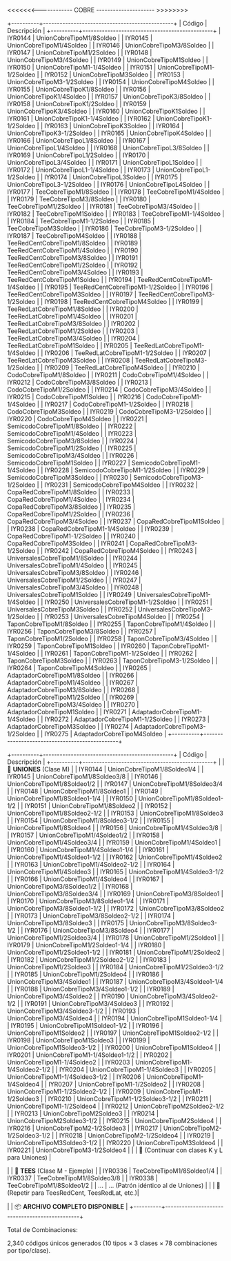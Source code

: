 <<<<<<<------------ COBRE --------------------- >>>>>>>>

+----------+-----------------------------------------------+
| Código   | Descripción                                   |
+----------+-----------------------------------------------+
| IYR0144  | UnionCobreTipoM1/8Soldeo                     |
| IYR0145  | UnionCobreTipoM1/4Soldeo                     |
| IYR0146  | UnionCobreTipoM3/8Soldeo                     |
| IYR0147  | UnionCobreTipoM1/2Soldeo                     |
| IYR0148  | UnionCobreTipoM3/4Soldeo                     |
| IYR0149  | UnionCobreTipoM1Soldeo                       |
| IYR0150  | UnionCobreTipoM1-1/4Soldeo                   |
| IYR0151  | UnionCobreTipoM1-1/2Soldeo                   |
| IYR0152  | UnionCobreTipoM3Soldeo                       |
| IYR0153  | UnionCobreTipoM3-1/2Soldeo                   |
| IYR0154  | UnionCobreTipoM4Soldeo                       |
| IYR0155  | UnionCobreTipoK1/8Soldeo                     |
| IYR0156  | UnionCobreTipoK1/4Soldeo                     |
| IYR0157  | UnionCobreTipoK3/8Soldeo                     |
| IYR0158  | UnionCobreTipoK1/2Soldeo                     |
| IYR0159  | UnionCobreTipoK3/4Soldeo                     |
| IYR0160  | UnionCobreTipoK1Soldeo                       |
| IYR0161  | UnionCobreTipoK1-1/4Soldeo                   |
| IYR0162  | UnionCobreTipoK1-1/2Soldeo                   |
| IYR0163  | UnionCobreTipoK3Soldeo                       |
| IYR0164  | UnionCobreTipoK3-1/2Soldeo                   |
| IYR0165  | UnionCobreTipoK4Soldeo                       |
| IYR0166  | UnionCobreTipoL1/8Soldeo                     |
| IYR0167  | UnionCobreTipoL1/4Soldeo                     |
| IYR0168  | UnionCobreTipoL3/8Soldeo                     |
| IYR0169  | UnionCobreTipoL1/2Soldeo                     |
| IYR0170  | UnionCobreTipoL3/4Soldeo                     |
| IYR0171  | UnionCobreTipoL1Soldeo                       |
| IYR0172  | UnionCobreTipoL1-1/4Soldeo                    |
| IYR0173  | UnionCobreTipoL1-1/2Soldeo                    |
| IYR0174  | UnionCobreTipoL3Soldeo                       |
| IYR0175  | UnionCobreTipoL3-1/2Soldeo                   |
| IYR0176  | UnionCobreTipoL4Soldeo                       |
| IYR0177  | TeeCobreTipoM1/8Soldeo                       |
| IYR0178  | TeeCobreTipoM1/4Soldeo                       |
| IYR0179  | TeeCobreTipoM3/8Soldeo                       |
| IYR0180  | TeeCobreTipoM1/2Soldeo                       |
| IYR0181  | TeeCobreTipoM3/4Soldeo                       |
| IYR0182  | TeeCobreTipoM1Soldeo                         |
| IYR0183  | TeeCobreTipoM1-1/4Soldeo                     |
| IYR0184  | TeeCobreTipoM1-1/2Soldeo                     |
| IYR0185  | TeeCobreTipoM3Soldeo                         |
| IYR0186  | TeeCobreTipoM3-1/2Soldeo                     |
| IYR0187  | TeeCobreTipoM4Soldeo                         |
| IYR0188  | TeeRedCentCobreTipoM1/8Soldeo                |
| IYR0189  | TeeRedCentCobreTipoM1/4Soldeo                |
| IYR0190  | TeeRedCentCobreTipoM3/8Soldeo                |
| IYR0191  | TeeRedCentCobreTipoM1/2Soldeo                |
| IYR0192  | TeeRedCentCobreTipoM3/4Soldeo                |
| IYR0193  | TeeRedCentCobreTipoM1Soldeo                  |
| IYR0194  | TeeRedCentCobreTipoM1-1/4Soldeo              |
| IYR0195  | TeeRedCentCobreTipoM1-1/2Soldeo              |
| IYR0196  | TeeRedCentCobreTipoM3Soldeo                  |
| IYR0197  | TeeRedCentCobreTipoM3-1/2Soldeo              |
| IYR0198  | TeeRedCentCobreTipoM4Soldeo                  |
| IYR0199  | TeeRedLatCobreTipoM1/8Soldeo                 |
| IYR0200  | TeeRedLatCobreTipoM1/4Soldeo                 |
| IYR0201  | TeeRedLatCobreTipoM3/8Soldeo                 |
| IYR0202  | TeeRedLatCobreTipoM1/2Soldeo                 |
| IYR0203  | TeeRedLatCobreTipoM3/4Soldeo                 |
| IYR0204  | TeeRedLatCobreTipoM1Soldeo                   |
| IYR0205  | TeeRedLatCobreTipoM1-1/4Soldeo               |
| IYR0206  | TeeRedLatCobreTipoM1-1/2Soldeo               |
| IYR0207  | TeeRedLatCobreTipoM3Soldeo                   |
| IYR0208  | TeeRedLatCobreTipoM3-1/2Soldeo               |
| IYR0209  | TeeRedLatCobreTipoM4Soldeo                   |
| IYR0210  | CodoCobreTipoM1/8Soldeo                      |
| IYR0211  | CodoCobreTipoM1/4Soldeo                      |
| IYR0212  | CodoCobreTipoM3/8Soldeo                      |
| IYR0213  | CodoCobreTipoM1/2Soldeo                      |
| IYR0214  | CodoCobreTipoM3/4Soldeo                      |
| IYR0215  | CodoCobreTipoM1Soldeo                        |
| IYR0216  | CodoCobreTipoM1-1/4Soldeo                    |
| IYR0217  | CodoCobreTipoM1-1/2Soldeo                    |
| IYR0218  | CodoCobreTipoM3Soldeo                        |
| IYR0219  | CodoCobreTipoM3-1/2Soldeo                    |
| IYR0220  | CodoCobreTipoM4Soldeo                        |
| IYR0221  | SemicodoCobreTipoM1/8Soldeo                  |
| IYR0222  | SemicodoCobreTipoM1/4Soldeo                  |
| IYR0223  | SemicodoCobreTipoM3/8Soldeo                  |
| IYR0224  | SemicodoCobreTipoM1/2Soldeo                  |
| IYR0225  | SemicodoCobreTipoM3/4Soldeo                  |
| IYR0226  | SemicodoCobreTipoM1Soldeo                    |
| IYR0227  | SemicodoCobreTipoM1-1/4Soldeo                |
| IYR0228  | SemicodoCobreTipoM1-1/2Soldeo                |
| IYR0229  | SemicodoCobreTipoM3Soldeo                    |
| IYR0230  | SemicodoCobreTipoM3-1/2Soldeo                |
| IYR0231  | SemicodoCobreTipoM4Soldeo                    |
| IYR0232  | CopaRedCobreTipoM1/8Soldeo                   |
| IYR0233  | CopaRedCobreTipoM1/4Soldeo                   |
| IYR0234  | CopaRedCobreTipoM3/8Soldeo                   |
| IYR0235  | CopaRedCobreTipoM1/2Soldeo                   |
| IYR0236  | CopaRedCobreTipoM3/4Soldeo                   |
| IYR0237  | CopaRedCobreTipoM1Soldeo                     |
| IYR0238  | CopaRedCobreTipoM1-1/4Soldeo                 |
| IYR0239  | CopaRedCobreTipoM1-1/2Soldeo                 |
| IYR0240  | CopaRedCobreTipoM3Soldeo                     |
| IYR0241  | CopaRedCobreTipoM3-1/2Soldeo                 |
| IYR0242  | CopaRedCobreTipoM4Soldeo                     |
| IYR0243  | UniversalesCobreTipoM1/8Soldeo               |
| IYR0244  | UniversalesCobreTipoM1/4Soldeo               |
| IYR0245  | UniversalesCobreTipoM3/8Soldeo               |
| IYR0246  | UniversalesCobreTipoM1/2Soldeo               |
| IYR0247  | UniversalesCobreTipoM3/4Soldeo               |
| IYR0248  | UniversalesCobreTipoM1Soldeo                 |
| IYR0249  | UniversalesCobreTipoM1-1/4Soldeo             |
| IYR0250  | UniversalesCobreTipoM1-1/2Soldeo             |
| IYR0251  | UniversalesCobreTipoM3Soldeo                 |
| IYR0252  | UniversalesCobreTipoM3-1/2Soldeo             |
| IYR0253  | UniversalesCobreTipoM4Soldeo                 |
| IYR0254  | TaponCobreTipoM1/8Soldeo                     |
| IYR0255  | TaponCobreTipoM1/4Soldeo                     |
| IYR0256  | TaponCobreTipoM3/8Soldeo                     |
| IYR0257  | TaponCobreTipoM1/2Soldeo                     |
| IYR0258  | TaponCobreTipoM3/4Soldeo                     |
| IYR0259  | TaponCobreTipoM1Soldeo                       |
| IYR0260  | TaponCobreTipoM1-1/4Soldeo                   |
| IYR0261  | TaponCobreTipoM1-1/2Soldeo                   |
| IYR0262  | TaponCobreTipoM3Soldeo                       |
| IYR0263  | TaponCobreTipoM3-1/2Soldeo                   |
| IYR0264  | TaponCobreTipoM4Soldeo                       |
| IYR0265  | AdaptadorCobreTipoM1/8Soldeo                  |
| IYR0266  | AdaptadorCobreTipoM1/4Soldeo                  |
| IYR0267  | AdaptadorCobreTipoM3/8Soldeo                  |
| IYR0268  | AdaptadorCobreTipoM1/2Soldeo                  |
| IYR0269  | AdaptadorCobreTipoM3/4Soldeo                  |
| IYR0270  | AdaptadorCobreTipoM1Soldeo                    |
| IYR0271  | AdaptadorCobreTipoM1-1/4Soldeo                |
| IYR0272  | AdaptadorCobreTipoM1-1/2Soldeo                |
| IYR0273  | AdaptadorCobreTipoM3Soldeo                    |
| IYR0274  | AdaptadorCobreTipoM3-1/2Soldeo                |
| IYR0275  | AdaptadorCobreTipoM4Soldeo                    |
+----------+-----------------------------------------------+


+----------+-----------------------------------------------+
| Código   | Descripción                                   |
+----------+-----------------------------------------------+
|          | 🔩 **UNIONES** (Clase M)                     |
| IYR0144  | UnionCobreTipoM1/8Soldeo1/4                  |
| IYR0145  | UnionCobreTipoM1/8Soldeo3/8                  |
| IYR0146  | UnionCobreTipoM1/8Soldeo1/2                  |
| IYR0147  | UnionCobreTipoM1/8Soldeo3/4                  |
| IYR0148  | UnionCobreTipoM1/8Soldeo1                    |
| IYR0149  | UnionCobreTipoM1/8Soldeo1-1/4                |
| IYR0150  | UnionCobreTipoM1/8Soldeo1-1/2                |
| IYR0151  | UnionCobreTipoM1/8Soldeo2                    |
| IYR0152  | UnionCobreTipoM1/8Soldeo2-1/2                |
| IYR0153  | UnionCobreTipoM1/8Soldeo3                    |
| IYR0154  | UnionCobreTipoM1/8Soldeo3-1/2                |
| IYR0155  | UnionCobreTipoM1/8Soldeo4                    |
| IYR0156  | UnionCobreTipoM1/4Soldeo3/8                  |
| IYR0157  | UnionCobreTipoM1/4Soldeo1/2                  |
| IYR0158  | UnionCobreTipoM1/4Soldeo3/4                  |
| IYR0159  | UnionCobreTipoM1/4Soldeo1                    |
| IYR0160  | UnionCobreTipoM1/4Soldeo1-1/4                |
| IYR0161  | UnionCobreTipoM1/4Soldeo1-1/2                |
| IYR0162  | UnionCobreTipoM1/4Soldeo2                    |
| IYR0163  | UnionCobreTipoM1/4Soldeo2-1/2                |
| IYR0164  | UnionCobreTipoM1/4Soldeo3                    |
| IYR0165  | UnionCobreTipoM1/4Soldeo3-1/2                |
| IYR0166  | UnionCobreTipoM1/4Soldeo4                    |
| IYR0167  | UnionCobreTipoM3/8Soldeo1/2                  |
| IYR0168  | UnionCobreTipoM3/8Soldeo3/4                  |
| IYR0169  | UnionCobreTipoM3/8Soldeo1                    |
| IYR0170  | UnionCobreTipoM3/8Soldeo1-1/4                |
| IYR0171  | UnionCobreTipoM3/8Soldeo1-1/2                |
| IYR0172  | UnionCobreTipoM3/8Soldeo2                    |
| IYR0173  | UnionCobreTipoM3/8Soldeo2-1/2                |
| IYR0174  | UnionCobreTipoM3/8Soldeo3                    |
| IYR0175  | UnionCobreTipoM3/8Soldeo3-1/2                |
| IYR0176  | UnionCobreTipoM3/8Soldeo4                    |
| IYR0177  | UnionCobreTipoM1/2Soldeo3/4                  |
| IYR0178  | UnionCobreTipoM1/2Soldeo1                    |
| IYR0179  | UnionCobreTipoM1/2Soldeo1-1/4                |
| IYR0180  | UnionCobreTipoM1/2Soldeo1-1/2                |
| IYR0181  | UnionCobreTipoM1/2Soldeo2                    |
| IYR0182  | UnionCobreTipoM1/2Soldeo2-1/2                |
| IYR0183  | UnionCobreTipoM1/2Soldeo3                    |
| IYR0184  | UnionCobreTipoM1/2Soldeo3-1/2                |
| IYR0185  | UnionCobreTipoM1/2Soldeo4                    |
| IYR0186  | UnionCobreTipoM3/4Soldeo1                    |
| IYR0187  | UnionCobreTipoM3/4Soldeo1-1/4                |
| IYR0188  | UnionCobreTipoM3/4Soldeo1-1/2                |
| IYR0189  | UnionCobreTipoM3/4Soldeo2                    |
| IYR0190  | UnionCobreTipoM3/4Soldeo2-1/2                |
| IYR0191  | UnionCobreTipoM3/4Soldeo3                    |
| IYR0192  | UnionCobreTipoM3/4Soldeo3-1/2                |
| IYR0193  | UnionCobreTipoM3/4Soldeo4                    |
| IYR0194  | UnionCobreTipoM1Soldeo1-1/4                  |
| IYR0195  | UnionCobreTipoM1Soldeo1-1/2                  |
| IYR0196  | UnionCobreTipoM1Soldeo2                      |
| IYR0197  | UnionCobreTipoM1Soldeo2-1/2                  |
| IYR0198  | UnionCobreTipoM1Soldeo3                      |
| IYR0199  | UnionCobreTipoM1Soldeo3-1/2                  |
| IYR0200  | UnionCobreTipoM1Soldeo4                      |
| IYR0201  | UnionCobreTipoM1-1/4Soldeo1-1/2              |
| IYR0202  | UnionCobreTipoM1-1/4Soldeo2                  |
| IYR0203  | UnionCobreTipoM1-1/4Soldeo2-1/2              |
| IYR0204  | UnionCobreTipoM1-1/4Soldeo3                  |
| IYR0205  | UnionCobreTipoM1-1/4Soldeo3-1/2              |
| IYR0206  | UnionCobreTipoM1-1/4Soldeo4                  |
| IYR0207  | UnionCobreTipoM1-1/2Soldeo2                  |
| IYR0208  | UnionCobreTipoM1-1/2Soldeo2-1/2              |
| IYR0209  | UnionCobreTipoM1-1/2Soldeo3                  |
| IYR0210  | UnionCobreTipoM1-1/2Soldeo3-1/2              |
| IYR0211  | UnionCobreTipoM1-1/2Soldeo4                  |
| IYR0212  | UnionCobreTipoM2Soldeo2-1/2                  |
| IYR0213  | UnionCobreTipoM2Soldeo3                      |
| IYR0214  | UnionCobreTipoM2Soldeo3-1/2                  |
| IYR0215  | UnionCobreTipoM2Soldeo4                      |
| IYR0216  | UnionCobreTipoM2-1/2Soldeo3                  |
| IYR0217  | UnionCobreTipoM2-1/2Soldeo3-1/2              |
| IYR0218  | UnionCobreTipoM2-1/2Soldeo4                  |
| IYR0219  | UnionCobreTipoM3Soldeo3-1/2                  |
| IYR0220  | UnionCobreTipoM3Soldeo4                      |
| IYR0221  | UnionCobreTipoM3-1/2Soldeo4                  |
|          | 🔄 (Continuar con clases K y L para Uniones)   |

|          | 🔩 **TEES** (Clase M - Ejemplo)               |
| IYR0336  | TeeCobreTipoM1/8Soldeo1/4                    |
| IYR0337  | TeeCobreTipoM1/8Soldeo3/8                    |
| IYR0338  | TeeCobreTipoM1/8Soldeo1/2                    |
| ...      | ... (Patrón idéntico al de Uniones)          |
|          | 🔄 (Repetir para TeesRedCent, TeesRedLat, etc.)|

|          | 📦 **ARCHIVO COMPLETO DISPONIBLE**            |
+----------+-----------------------------------------------+


Total de Combinaciones:

2,340 códigos únicos generados (10 tipos × 3 clases × 78 combinaciones por tipo/clase).